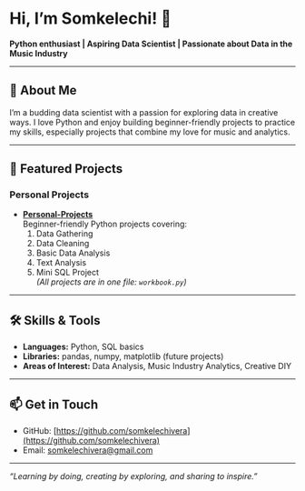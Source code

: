 # Hi, I’m Somkelechi! 👋

**Python enthusiast | Aspiring Data Scientist | Passionate about Data in the Music Industry**

---

## 🔭 About Me
I’m a budding data scientist with a passion for exploring data in creative ways. I love Python and enjoy building beginner-friendly projects to practice my skills, especially projects that combine my love for music and analytics. 

---

## 📂 Featured Projects

### Personal Projects
- **[Personal-Projects](https://github.com/somkelechivera/Personal-Projects)**  
  Beginner-friendly Python projects covering:
  1. Data Gathering  
  2. Data Cleaning  
  3. Basic Data Analysis  
  4. Text Analysis  
  5. Mini SQL Project  
  *(All projects are in one file: `workbook.py`)*


---

## 🛠 Skills & Tools
- **Languages:** Python, SQL basics  
- **Libraries:** pandas, numpy, matplotlib (future projects)  
- **Areas of Interest:** Data Analysis, Music Industry Analytics, Creative DIY  

---

## 📫 Get in Touch
- GitHub: [https://github.com/somkelechivera](https://github.com/somkelechivera)  
- Email: somkelechivera@gmail.com  

---

*“Learning by doing, creating by exploring, and sharing to inspire.”*

